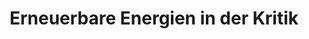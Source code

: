 ---
title:  "Erneuerbare Energien in der Kritik"
decription: ""
layout: project
categories: klimawandel
permalink: /showroom/erneuerbarer-energien-in-der-kritik
image: showroom/erneuerbare-energien-in-der-kritik.jpg
imageAlternativeText: ""
ext_url: https://www.youtube.com/watch?v=7oJD-1Xwysw
---